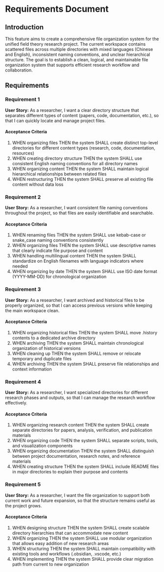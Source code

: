 # Requirements Document

## Introduction

This feature aims to create a comprehensive file organization system for the unified field theory research project. The current workspace contains scattered files across multiple directories with mixed languages (Chinese and English), inconsistent naming conventions, and unclear hierarchical structure. The goal is to establish a clean, logical, and maintainable file organization system that supports efficient research workflow and collaboration.

## Requirements

### Requirement 1

**User Story:** As a researcher, I want a clear directory structure that separates different types of content (papers, code, documentation, etc.), so that I can quickly locate and manage project files.

#### Acceptance Criteria

1. WHEN organizing files THEN the system SHALL create distinct top-level directories for different content types (research, code, documentation, resources)
2. WHEN creating directory structure THEN the system SHALL use consistent English naming conventions for all directory names
3. WHEN organizing content THEN the system SHALL maintain logical hierarchical relationships between related files
4. WHEN restructuring THEN the system SHALL preserve all existing file content without data loss

### Requirement 2

**User Story:** As a researcher, I want consistent file naming conventions throughout the project, so that files are easily identifiable and searchable.

#### Acceptance Criteria

1. WHEN renaming files THEN the system SHALL use kebab-case or snake_case naming conventions consistently
2. WHEN organizing files THEN the system SHALL use descriptive names that clearly indicate file purpose and content
3. WHEN handling multilingual content THEN the system SHALL standardize on English filenames with language indicators where needed
4. WHEN organizing by date THEN the system SHALL use ISO date format (YYYY-MM-DD) for chronological organization

### Requirement 3

**User Story:** As a researcher, I want archived and historical files to be properly organized, so that I can access previous versions while keeping the main workspace clean.

#### Acceptance Criteria

1. WHEN organizing historical files THEN the system SHALL move .history contents to a dedicated archive directory
2. WHEN archiving THEN the system SHALL maintain chronological organization of historical versions
3. WHEN cleaning up THEN the system SHALL remove or relocate temporary and duplicate files
4. WHEN archiving THEN the system SHALL preserve file relationships and context information

### Requirement 4

**User Story:** As a researcher, I want specialized directories for different research phases and outputs, so that I can manage the research workflow effectively.

#### Acceptance Criteria

1. WHEN organizing research content THEN the system SHALL create separate directories for papers, analysis, verification, and publication materials
2. WHEN organizing code THEN the system SHALL separate scripts, tools, and visualization components
3. WHEN organizing documentation THEN the system SHALL distinguish between project documentation, research notes, and reference materials
4. WHEN creating structure THEN the system SHALL include README files in major directories to explain their purpose and contents

### Requirement 5

**User Story:** As a researcher, I want the file organization to support both current work and future expansion, so that the structure remains useful as the project grows.

#### Acceptance Criteria

1. WHEN designing structure THEN the system SHALL create scalable directory hierarchies that can accommodate new content
2. WHEN organizing THEN the system SHALL use modular organization that allows easy addition of new research areas
3. WHEN structuring THEN the system SHALL maintain compatibility with existing tools and workflows (.obsidian, .vscode, etc.)
4. WHEN implementing THEN the system SHALL provide clear migration path from current to new organization